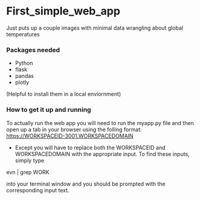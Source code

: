 # First_simple_web_app
Just puts up a couple images with minimal data wrangling about global temperatures

### Packages needed
* Python
* flask 
* pandas
* plotly 

(Helpful to install them in a local enviornment)

### How to get it up and running
To actually run the web app you will need to run the myapp.py file and then open up a tab in your browser using the folling format:
https://WORKSPACEID-3001.WORKSPACEDOMAIN

- Except you will have to replace both the WORKSPACEID and WORKSPACEDOMAIN with the appropriate input. To find these inputs, simply type 

evn | grep WORK

into your terminal window and you should be prompted with the corresponding input text. 

